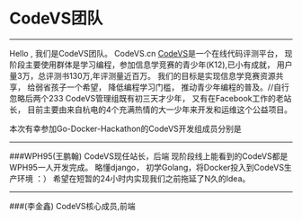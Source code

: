 # CodeVS团队
------
Hello , 我们是CodeVS团队。 CodeVS.cn
 [CodeVS](http://www.codevs.cn/)是一个在线代码评测平台， 现阶段主要使用群体是学习编程，参加信息学竞赛的青少年(K12),已小有成就， 用户量3万，总评测书130万,年评测量近百万。
 我们的目标是实现信息学竞赛资源共享， 给弱省孩子一个希望， 降低编程学习门槛， 推动青少年编程的普及。//自行忽略后两个233
 CodeVS管理组既有初三天才少年， 又有在Facebook工作的老站长，
 目前主要由来自杭电的4个充满热情的大一少年来开发和运维这个公益项目。

 本次有幸参加Go-Docker-Hackathon的CodeVS开发组成员分别是

 ------
 ###WPH95(王鹏翰)  CodeVS现任站长，后端
 现阶段线上能看到的CodeVS都是WPH95一人开发完成。
 略懂django， 初学Golang，将Docker投入到CodeVS生产环境 ：）
 希望在短暂的24小时内实现我们之前拖延了N久的Idea。

 ------
 ###(李金鑫) CodeVS核心成员,前端




